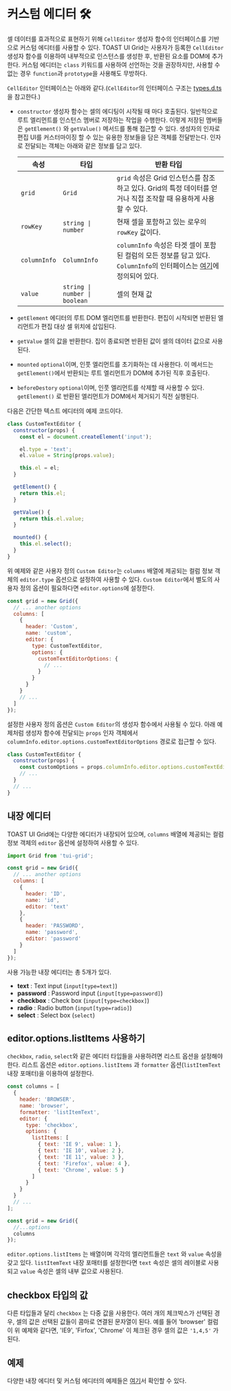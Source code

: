 # 커스텀 에디터 🛠

셀 데이터를 효과적으로 표현하기 위해 `CellEditor` 생성자 함수의 인터페이스를 기반으로 커스텀 에디터를 사용할 수 있다. TOAST UI Grid는 사용자가 등록한 `CellEditor` 생성자 함수를 이용하여 내부적으로 인스턴스를 생성한 후, 반환된 요소를 DOM에 추가한다. 커스텀 에디터는 `class` 키워드를 사용하여 선언하는 것을 권장하지만, 사용할 수 없는 경우 `function`과 `prototype`을 사용해도 무방하다.

`CellEditor` 인터페이스는 아래와 같다.(`CellEditor`의 인터페이스 구조는 [types.d.ts](https://github.com/nhn/tui.grid/blob/master/src/editor/types.d.ts)을 참고한다.)
* `constructor` 
  생성자 함수는 셀의 에디팅이 시작될 때 마다 호출된다. 일반적으로 루트 엘리먼트를 인스턴스 멤버로 저장하는 작업을 수행한다. 이렇게 저장된 멤버들은 `getElement()` 와 `getValue()` 메서드를 통해 접근할 수 있다. 생성자의 인자로 편집 UI를 커스터마이징 할 수 있는 유용한 정보들을 담은 객체를 전달받는다. 인자로 전달되는 객체는 아래와 같은 정보를 담고 있다.        

  | 속성 | 타입 | 반환 타입 |
  |--------|--------|--------|
  | `grid` | `Grid` | `grid` 속성은 Grid 인스턴스를 참조하고 있다. Grid의 특정 데이터를 얻거나 직접 조작할 때 유용하게 사용할 수 있다. |
  | `rowKey` | `string \| number` | 현재 셀을 포함하고 있는 로우의 `rowKey` 값이다. |
  | `columnInfo` | `ColumnInfo` | `columnInfo` 속성은 타겟 셀이 포함된 컬럼의 모든 정보를 담고 있다. `ColumnInfo`의 인터페이스는 [여기](https://github.com/nhn/tui.grid/blob/master/src/store/types.ts)에 정의되어 있다. |
  | `value` | `string \| number \| boolean` | 셀의 현재 값 |

* `getElement` 
  에디터의 루트 DOM 엘리먼트를 반환한다. 편집이 시작되면 반환된 엘리먼트가 편집 대상 셀 위치에 삽입된다.
* `getValue`
  셀의 값을 반환한다. 집이 종료되면 반환된 값이 셀의 데이터 값으로 사용된다.
* `mounted`
  `optional`이며, 인풋 엘리먼트를 초기화하는 데 사용한다. 이 메서드는 `getElement()`에서 반환되는 루트 엘리먼트가 DOM에 추가된 직후 호출된다.
* `beforeDestory`
  `optional`이며, 인풋 엘리먼트를 삭제할 때 사용할 수 있다. `getElement()` 로 반환된 엘리먼트가 DOM에서 제거되기 직전 실행된다.

다음은 간단한 텍스트 에디터의 예제 코드이다.

```js
class CustomTextEditor {
  constructor(props) {
    const el = document.createElement('input');

    el.type = 'text';
    el.value = String(props.value);

    this.el = el;
  }

  getElement() {
    return this.el;
  }

  getValue() {
    return this.el.value;
  }

  mounted() {
    this.el.select();
  }
}
```

위 예제와 같은 사용자 정의 `Custom Editor`는 `columns` 배열에 제공되는 컬럼 정보 객체의 `editor.type` 옵션으로 설정하여 사용할 수 있다. `Custom Editor`에서 별도의 사용자 정의 옵션이 필요하다면 `editor.options`에 설정한다.

```js
const grid = new Grid({
  // ... another options
  columns: [
    {
      header: 'Custom',
      name: 'custom',
      editor: {
        type: CustomTextEditor,
        options: {
          customTextEditorOptions: {
            // ...
          }
        }
      }        
    }
    // ...
  ]
});
```

설정한 사용자 정의 옵션은 `Custom Editor`의 생성자 함수에서 사용될 수 있다. 아래 예제처럼 생성자 함수에 전달되는 `props` 인자 객체에서 `columnInfo.editor.options.customTextEditorOptions` 경로로 접근할 수 있다.

```js
class CustomTextEditor {
  constructor(props) {
    const customOptions = props.columnInfo.editor.options.customTextEditorOptions;
    // ...
  }
  // ...
}
```


## 내장 에디터

TOAST UI Grid에는 다양한 에디터가 내장되어 있으며, `columns` 배열에 제공되는 컬럼 정보 객체의 `editor` 옵션에 설정하여 사용할 수 있다.

```js
import Grid from 'tui-grid';

const grid = new Grid({
  // ... another options
  columns: [
    {
      header: 'ID',
      name: 'id',
      editor: 'text'
    },
    {
      header: 'PASSWORD',
      name: 'password',
      editor: 'password'
    }
  ]
});
```

사용 가능한 내장 에디터는 총 5개가 있다.

- **text** : Text input (`input[type=text]`)
- **password** : Password input (`input[type=password]`)
- **checkbox** : Check box (`input[type=checkbox]`)
- **radio** : Radio button (`input[type=radio]`)
- **select** : Select box (`select`)


## editor.options.listItems 사용하기

`checkbox`, `radio`, `select`와 같은 에디터 타입들을 사용하려면 리스트 옵션을 설정해야 한다. 리스트 옵션은 `editor.options.listItems` 과 `formatter` 옵션(`listItemText` 내장 포매터)을 이용하여 설정한다.

```js
const columns = [
  {
    header: 'BROWSER',
    name: 'browser',
    formatter: 'listItemText',
    editor: {
      type: 'checkbox',
      options: {
        listItems: [
          { text: 'IE 9', value: 1 },
          { text: 'IE 10', value: 2 },
          { text: 'IE 11', value: 3 },
          { text: 'Firefox', value: 4 },
          { text: 'Chrome', value: 5 }
        ]
      }
    }        
  }
  // ...
];

const grid = new Grid({
  //...options
  columns  
});
```

`editor.options.listItems` 는 배열이며 각각의 엘리먼트들은 `text` 와 `value` 속성을 갖고 있다. `listItemText` 내장 포매터를 설정한다면 `text` 속성은 셀의 레이블로 사용되고 `value` 속성은 셀의 내부 값으로 사용된다.

## checkbox 타입의 값

다른 타입들과 달리 `checkbox` 는 다중 값을 사용한다. 여러 개의 체크박스가 선택된 경우, 셀의 값은 선택된 값들이 콤마로 연결된 문자열이 된다. 예를 들어 'browser' 컬럼이 위 예제와 같다면, 'IE9', 'Firfox', 'Chrome' 이 체크된 경우 셀의 값은 `'1,4,5'` 가 된다.


## 예제

다양한 내장 에디터 및 커스텀 에디터의 예제들은 [여기](https://nhn.github.io/tui.grid/latest/tutorial-example03-custom-editor)서 확인할 수 있다.